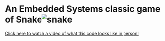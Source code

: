 # An Embedded Systems classic game of Snake![snake](https://user-images.githubusercontent.com/8682236/176330172-3ddf2f9a-b076-42e0-93c9-c05f07fd8f2d.png)

[Click here to watch a video of what this code looks like in person!](https://www.youtube.com/watch?v=vg8U1FO0HE0)
